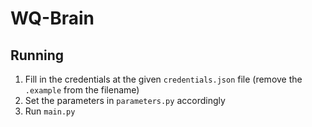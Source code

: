 # WQ-Brain
## Running
1. Fill in the credentials at the given `credentials.json` file (remove the `.example` from the filename)
1. Set the parameters in `parameters.py` accordingly
1. Run `main.py`
